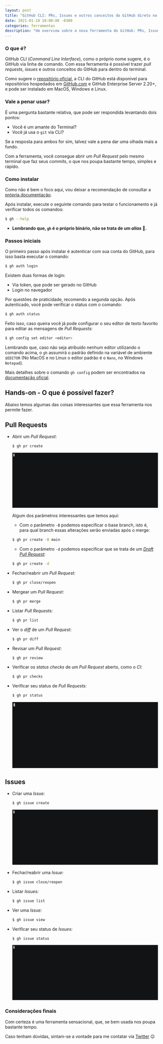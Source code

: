 ```yaml
---
layout: post
title: "GitHub CLI: PRs, Issues e outros conceitos do GitHub direto no terminal"
date: 2021-01-10 10:00:00 -0300
categories: ferramentas
description: "Um overview sobre a nova ferramenta do GitHub: PRs, Issues e outros conceitos do GitHub direto no terminal"
---
```


### O que é?

GitHub CLI  (*Command Line Interface*), como o próprio nome sugere, é o GitHub via linha de comando. Com essa ferramenta é possível trazer *pull requests*, *issues* e outros conceitos do GitHub para dentro do terminal.

Como sugere o [repositório oficial](https://github.com/cli/cli), a CLI do GitHub está disponível para repositórios hospedados em [GitHub.com](http://github.com/) e GitHub Enterprise Server 2.20+, e pode ser instalado em MacOS, Windows e Linux.

### Vale a penar usar?

É uma pergunta bastante relativa, que pode ser respondida levantando dois pontos:

- Você é um amante do Terminal?
- Você já usa o `git` via CLI?

Se a resposta para ambos for sim, talvez vale a pena dar uma olhada mais a fundo.

Com a ferramenta, você consegue abrir um *Pull Request* pelo mesmo terminal que faz seus *commits*, o que nos poupa bastante tempo, simples e rápido.

### Como instalar

Como não é bem o foco aqui, vou deixar a recomendação de consultar a [própria documentação](https://github.com/cli/cli#installation).

Após instalar, execute o seguinte comando para testar o funcionamento e já verificar todos os comandos:

```bash
$ gh --help
```
* **Lembrando que, `gh` é o próprio binário, não se trata de um *alias* 🙂.**

### Passos iniciais

O primeiro passo após instalar é autenticar com sua conta do GitHub, para isso basta executar o comando:

```bash
$ gh auth login
```

Existem duas formas de login:

- Via token, que pode ser gerado no GitHub
- Login no navegador

Por questões de praticidade, recomendo a segunda opção. Após autenticado, você pode verificar o status com o comando:

```bash
$ gh auth status
```

Feito isso, caso queira você já pode configurar o seu editor de texto favorito para editar as mensagens de *Pull Requests:*

```bash
$ gh config set editor <editor>
```

Lembrando que, caso não seja atribuído nenhum editor utilizando o comando acima, o `gh` assumirá o padrão definido na variável de ambiente `$EDITOR` (No MacOS e no Linux o editor padrão é o `Nano`, no Windows `Notepad`).

Mais detalhes sobre o comando `gh config` podem ser encontrados na [documentação oficial](https://cli.github.com/manual/gh_config).

## Hands-on - O que é possível fazer?

Abaixo temos algumas das coisas interessantes que essa ferramenta nos permite fazer.

## Pull Requests

- Abrir um *Pull Request*:

    ```bash
    $ gh pr create
    ```

    ![GIF exemplificando o uso do comando](/assets/github-cli/pr_cut_2.gif)

    Algum dos parâmetros interessantes que temos aqui:

    - Com o parâmetro `-B` podemos especificar o base branch, isto é, para qual branch essas alterações serão enviadas após o merge:

    ```bash
    $ gh pr create -B main
    ```

    - Com o parâmetro `-d` podemos especificar que se trata de um *[Draft Pull Request](https://docs.github.com/pt/free-pro-team@latest/github/collaborating-with-issues-and-pull-requests/about-pull-requests#pull-requests-de-rascunho):*

    ```bash
    $ gh pr create -d
    ```

- Fechar/reabrir um *Pull Request:*

    ```bash
    $ gh pr close/reopen
    ```

- Mergear um *Pull Request:*

    ```bash
    $ gh pr merge
    ```

- Listar *Pull Requests:*

    ```bash
    $ gh pr list
    ```

- Ver o *diff* de um *Pull Request:*

    ```bash
    $ gh pr diff
    ```

- Revisar um *Pull Request*:

    ```bash
    $ gh pr review
    ```

- Verificar os *status checks* de um *Pull Request* aberto, como o *CI*:

    ```bash
    $ gh pr checks
    ```

- Verificar seu status de *Pull Requests:*

    ```bash
    $ gh pr status
    ```

    ![GIF exemplificando o uso do comando](/assets/github-cli/prstatus_cut.gif)

## Issues

- Criar uma *Issue:*

    ```bash
    $ gh issue create
    ```

    ![GIF exemplificando o uso do comando](/assets/github-cli/issue_cut.gif)

- Fechar/reabrir uma *Issue:*

    ```bash
    $ gh issue close/reopen
    ```

- Listar *Issues:*

    ```bash
    $ gh issue list
    ```

- Ver uma *Issue:*

    ```bash
    $ gh issue view
    ```

- Verificar seu status de *Issues:*

    ```bash
    $ gh issue status
    ```

    ![GIF exemplificando o uso do comando](/assets/github-cli/issue_status_cut.gif)

### Considerações finais

Com certeza é uma ferramenta sensacional, que, se bem usada nos poupa bastante tempo.

Caso tenham dúvidas, sintam-se a vontade para me contatar via [Twitter](http://twitter.com/garaujodev) 😉
